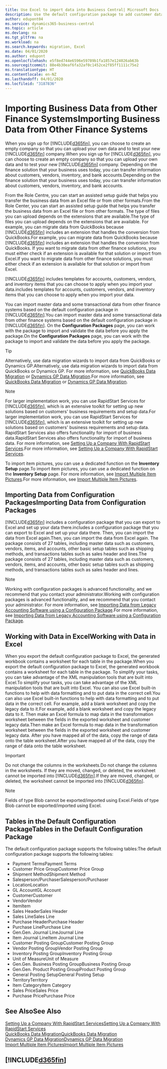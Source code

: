 ```yaml
---
title: Use Excel to import data into Business Central| Microsoft Docs
description: Use the default configuration package to add customer data in Excel and import the data back into Business Central .
author: edupont04
ms.service: dynamics365-business-central
ms.topic: article
ms.devlang: na
ms.tgt_pltfrm: na
ms.workload: na
ms.search.keywords: migration, Excel
ms.date: 04/01/2020
ms.author: edupont
ms.openlocfilehash: e5f8ed744e6596e59789b1fa1857e124026ab63b
ms.sourcegitcommit: 88e4b30eaf6fa32af0c1452ce2f85ff1111c75e2
ms.translationtype: HT
ms.contentlocale: en-NZ
ms.lasthandoff: 04/01/2020
ms.locfileid: "3187836"
---
```

# <a name="importing-business-data-from-other-finance-systems"></a><span data-ttu-id="e2d3e-103">Importing Business Data from Other Finance Systems</span><span class="sxs-lookup"><span data-stu-id="e2d3e-103">Importing Business Data from Other Finance Systems</span></span>
<span data-ttu-id="e2d3e-104">When you sign up for [!INCLUDE[d365fin](includes/d365fin_md.md)], you can choose to create an empty company so that you can upload your own data and to test your new [!INCLUDE[d365fin](includes/d365fin_md.md)] company.</span><span class="sxs-lookup"><span data-stu-id="e2d3e-104">When you sign up for [!INCLUDE[d365fin](includes/d365fin_md.md)], you can choose to create an empty company so that you can upload your own data and to test your new [!INCLUDE[d365fin](includes/d365fin_md.md)] company.</span></span> <span data-ttu-id="e2d3e-105">Depending on the finance solution that your business uses today, you can transfer information about customers, vendors, inventory, and bank accounts.</span><span class="sxs-lookup"><span data-stu-id="e2d3e-105">Depending on the finance solution that your business uses today, you can transfer information about customers, vendors, inventory, and bank accounts.</span></span>  

<span data-ttu-id="e2d3e-106">From the Role Centre, you can start an assisted setup guide that helps you transfer the business data from an Excel file or from other formats.</span><span class="sxs-lookup"><span data-stu-id="e2d3e-106">From the Role Center, you can start an assisted setup guide that helps you transfer the business data from an Excel file or from other formats.</span></span> <span data-ttu-id="e2d3e-107">The type of files you can upload depends on the extensions that are available.</span><span class="sxs-lookup"><span data-stu-id="e2d3e-107">The type of files you can upload depends on the extensions that are available.</span></span> <span data-ttu-id="e2d3e-108">For example, you can migrate data from QuickBooks because [!INCLUDE[d365fin](includes/d365fin_md.md)] includes an extension that handles the conversion from QuickBooks.</span><span class="sxs-lookup"><span data-stu-id="e2d3e-108">For example, you can migrate data from QuickBooks because [!INCLUDE[d365fin](includes/d365fin_md.md)] includes an extension that handles the conversion from QuickBooks.</span></span> <span data-ttu-id="e2d3e-109">If you want to migrate data from other finance solutions, you must either check if an extension is available for that solution or import from Excel.</span><span class="sxs-lookup"><span data-stu-id="e2d3e-109">If you want to migrate data from other finance solutions, you must either check if an extension is available for that solution or import from Excel.</span></span>  

[!INCLUDE[d365fin](includes/d365fin_md.md)] <span data-ttu-id="e2d3e-110">includes templates for accounts, customers, vendors, and inventory items that you can choose to apply when you import your data.</span><span class="sxs-lookup"><span data-stu-id="e2d3e-110">includes templates for accounts, customers, vendors, and inventory items that you can choose to apply when you import your data.</span></span>

<span data-ttu-id="e2d3e-111">You can import master data and some transactional data from other finance systems based on the default configuration package in [!INCLUDE[d365fin](includes/d365fin_md.md)].</span><span class="sxs-lookup"><span data-stu-id="e2d3e-111">You can import master data and some transactional data from other finance systems based on the default configuration package in [!INCLUDE[d365fin](includes/d365fin_md.md)].</span></span> <span data-ttu-id="e2d3e-112">On the **Configuration Packages** page, you can work with the package to import and validate the data before you apply the package.</span><span class="sxs-lookup"><span data-stu-id="e2d3e-112">On the **Configuration Packages** page, you can work with the package to import and validate the data before you apply the package.</span></span>  

> [!TIP]  
> <span data-ttu-id="e2d3e-113">Alternatively, use data migration wizards to import data from QuickBooks or Dynamics GP.</span><span class="sxs-lookup"><span data-stu-id="e2d3e-113">Alternatively, use data migration wizards to import data from QuickBooks or Dynamics GP.</span></span> <span data-ttu-id="e2d3e-114">For more information, see [QuickBooks Data Migration](ui-extensions-quickbooks-data-migration.md) or [Dynamics GP Data Migration](ui-extensions-dynamicsgp-data-migration.md).</span><span class="sxs-lookup"><span data-stu-id="e2d3e-114">For more information, see [QuickBooks Data Migration](ui-extensions-quickbooks-data-migration.md) or [Dynamics GP Data Migration](ui-extensions-dynamicsgp-data-migration.md).</span></span>

> [!NOTE]  
> <span data-ttu-id="e2d3e-115">For larger implementation work, you can use RapidStart Services for [!INCLUDE[d365fin](includes/d365fin_md.md)], which is an extensive toolkit for setting up new solutions based on customers' business requirements and setup data.</span><span class="sxs-lookup"><span data-stu-id="e2d3e-115">For larger implementation work, you can use RapidStart Services for [!INCLUDE[d365fin](includes/d365fin_md.md)], which is an extensive toolkit for setting up new solutions based on customers' business requirements and setup data.</span></span> <span data-ttu-id="e2d3e-116">RapidStart Services also offers functionality for import of business data.</span><span class="sxs-lookup"><span data-stu-id="e2d3e-116">RapidStart Services also offers functionality for import of business data.</span></span> <span data-ttu-id="e2d3e-117">For more information, see [Setting Up a Company With RapidStart Services](admin-set-up-a-company-with-rapidstart.md).</span><span class="sxs-lookup"><span data-stu-id="e2d3e-117">For more information, see [Setting Up a Company With RapidStart Services](admin-set-up-a-company-with-rapidstart.md).</span></span>

<span data-ttu-id="e2d3e-118">To import item pictures, you can use a dedicated function on the **Inventory Setup** page.</span><span class="sxs-lookup"><span data-stu-id="e2d3e-118">To import item pictures, you can use a dedicated function on the **Inventory Setup** page.</span></span> <span data-ttu-id="e2d3e-119">For more information, see [Import Multiple Item Pictures](inventory-how-import-item-pictures.md).</span><span class="sxs-lookup"><span data-stu-id="e2d3e-119">For more information, see [Import Multiple Item Pictures](inventory-how-import-item-pictures.md).</span></span>

## <a name="importing-data-from-configuration-packages"></a><span data-ttu-id="e2d3e-120">Importing Data from Configuration Packages</span><span class="sxs-lookup"><span data-stu-id="e2d3e-120">Importing Data from Configuration Packages</span></span>
[!INCLUDE[d365fin](includes/d365fin_md.md)] <span data-ttu-id="e2d3e-121">includes a configuration package that you can export to Excel and set up your data there.</span><span class="sxs-lookup"><span data-stu-id="e2d3e-121">includes a configuration package that you can export to Excel and set up your data there.</span></span> <span data-ttu-id="e2d3e-122">Then, you can import the data from Excel again.</span><span class="sxs-lookup"><span data-stu-id="e2d3e-122">Then, you can import the data from Excel again.</span></span> <span data-ttu-id="e2d3e-123">The package consists of 27 tables, including master data such as customers, vendors, items, and accounts, other basic setup tables such as shipping methods, and transactions tables such as sales header and lines.</span><span class="sxs-lookup"><span data-stu-id="e2d3e-123">The package consists of 27 tables, including master data such as customers, vendors, items, and accounts, other basic setup tables such as shipping methods, and transactions tables such as sales header and lines.</span></span>  

> [!NOTE]  
>   <span data-ttu-id="e2d3e-124">Working with configuration packages is advanced functionality, and we recommend that you contact your administrator.</span><span class="sxs-lookup"><span data-stu-id="e2d3e-124">Working with configuration packages is advanced functionality, and we recommend that you contact your administrator.</span></span> <span data-ttu-id="e2d3e-125">For more information, see [Importing Data from Legacy Accounting Software using a Configuration Package](across-import-data-configuration-packages.md).</span><span class="sxs-lookup"><span data-stu-id="e2d3e-125">For more information, see [Importing Data from Legacy Accounting Software using a Configuration Package](across-import-data-configuration-packages.md).</span></span>

## <a name="working-with-data-in-excel"></a><span data-ttu-id="e2d3e-126">Working with Data in Excel</span><span class="sxs-lookup"><span data-stu-id="e2d3e-126">Working with Data in Excel</span></span>
<span data-ttu-id="e2d3e-127">When you export the default configuration package to Excel, the generated workbook contains a worksheet for each table in the package.</span><span class="sxs-lookup"><span data-stu-id="e2d3e-127">When you export the default configuration package to Excel, the generated workbook contains a worksheet for each table in the package.</span></span> <span data-ttu-id="e2d3e-128">To simplify your tasks, you can take advantage of the XML manipulation tools that are built into Excel.</span><span class="sxs-lookup"><span data-stu-id="e2d3e-128">To simplify your tasks, you can take advantage of the XML manipulation tools that are built into Excel.</span></span> <span data-ttu-id="e2d3e-129">You can also use Excel built-in functions to help with data formatting and to put data in the correct cell.</span><span class="sxs-lookup"><span data-stu-id="e2d3e-129">You can also use Excel built-in functions to help with data formatting and to put data in the correct cell.</span></span> <span data-ttu-id="e2d3e-130">For example, add a blank worksheet and copy the legacy data to it.</span><span class="sxs-lookup"><span data-stu-id="e2d3e-130">For example, add a blank worksheet and copy the legacy data to it.</span></span> <span data-ttu-id="e2d3e-131">Then make an Excel formula to map data in the transformation worksheet between the fields in the exported worksheet and customer legacy data.</span><span class="sxs-lookup"><span data-stu-id="e2d3e-131">Then make an Excel formula to map data in the transformation worksheet between the fields in the exported worksheet and customer legacy data.</span></span> <span data-ttu-id="e2d3e-132">After you have mapped all of the data, copy the range of data onto the table worksheet.</span><span class="sxs-lookup"><span data-stu-id="e2d3e-132">After you have mapped all of the data, copy the range of data onto the table worksheet.</span></span>  

> [!IMPORTANT]  
>  <span data-ttu-id="e2d3e-133">Do not change the columns in the worksheets.</span><span class="sxs-lookup"><span data-stu-id="e2d3e-133">Do not change the columns in the worksheets.</span></span> <span data-ttu-id="e2d3e-134">If they are moved, changed, or deleted, the worksheet cannot be imported into [!INCLUDE[d365fin](includes/d365fin_md.md)].</span><span class="sxs-lookup"><span data-stu-id="e2d3e-134">If they are moved, changed, or deleted, the worksheet cannot be imported into [!INCLUDE[d365fin](includes/d365fin_md.md)].</span></span>

> [!NOTE]
> <span data-ttu-id="e2d3e-135">Fields of type Blob cannot be exported/imported using Excel.</span><span class="sxs-lookup"><span data-stu-id="e2d3e-135">Fields of type Blob cannot be exported/imported using Excel.</span></span>

## <a name="tables-in-the-default-configuration-package"></a><span data-ttu-id="e2d3e-136">Tables in the Default Configuration Package</span><span class="sxs-lookup"><span data-stu-id="e2d3e-136">Tables in the Default Configuration Package</span></span>
<span data-ttu-id="e2d3e-137">The default configuration package supports the following tables:</span><span class="sxs-lookup"><span data-stu-id="e2d3e-137">The default configuration package supports the following tables:</span></span>

-   <span data-ttu-id="e2d3e-138">Payment Terms</span><span class="sxs-lookup"><span data-stu-id="e2d3e-138">Payment Terms</span></span>
-   <span data-ttu-id="e2d3e-139">Customer Price Group</span><span class="sxs-lookup"><span data-stu-id="e2d3e-139">Customer Price Group</span></span>
-   <span data-ttu-id="e2d3e-140">Shipment Method</span><span class="sxs-lookup"><span data-stu-id="e2d3e-140">Shipment Method</span></span>
-   <span data-ttu-id="e2d3e-141">Salesperson/Purchaser</span><span class="sxs-lookup"><span data-stu-id="e2d3e-141">Salesperson/Purchaser</span></span>
-   <span data-ttu-id="e2d3e-142">Location</span><span class="sxs-lookup"><span data-stu-id="e2d3e-142">Location</span></span>
-   <span data-ttu-id="e2d3e-143">GL Account</span><span class="sxs-lookup"><span data-stu-id="e2d3e-143">GL Account</span></span>
-   <span data-ttu-id="e2d3e-144">Customer</span><span class="sxs-lookup"><span data-stu-id="e2d3e-144">Customer</span></span>
-   <span data-ttu-id="e2d3e-145">Vendor</span><span class="sxs-lookup"><span data-stu-id="e2d3e-145">Vendor</span></span>
-   <span data-ttu-id="e2d3e-146">Item</span><span class="sxs-lookup"><span data-stu-id="e2d3e-146">Item</span></span>
-   <span data-ttu-id="e2d3e-147">Sales Header</span><span class="sxs-lookup"><span data-stu-id="e2d3e-147">Sales Header</span></span>
-   <span data-ttu-id="e2d3e-148">Sales Line</span><span class="sxs-lookup"><span data-stu-id="e2d3e-148">Sales Line</span></span>
-   <span data-ttu-id="e2d3e-149">Purchase Header</span><span class="sxs-lookup"><span data-stu-id="e2d3e-149">Purchase Header</span></span>
-   <span data-ttu-id="e2d3e-150">Purchase Line</span><span class="sxs-lookup"><span data-stu-id="e2d3e-150">Purchase Line</span></span>
-   <span data-ttu-id="e2d3e-151">Gen.</span><span class="sxs-lookup"><span data-stu-id="e2d3e-151">Gen.</span></span> <span data-ttu-id="e2d3e-152">Journal Line</span><span class="sxs-lookup"><span data-stu-id="e2d3e-152">Journal Line</span></span>
-   <span data-ttu-id="e2d3e-153">Item Journal Line</span><span class="sxs-lookup"><span data-stu-id="e2d3e-153">Item Journal Line</span></span>
-   <span data-ttu-id="e2d3e-154">Customer Posting Group</span><span class="sxs-lookup"><span data-stu-id="e2d3e-154">Customer Posting Group</span></span>
-   <span data-ttu-id="e2d3e-155">Vendor Posting Group</span><span class="sxs-lookup"><span data-stu-id="e2d3e-155">Vendor Posting Group</span></span>
-   <span data-ttu-id="e2d3e-156">Inventory Posting Group</span><span class="sxs-lookup"><span data-stu-id="e2d3e-156">Inventory Posting Group</span></span>
-   <span data-ttu-id="e2d3e-157">Unit of Measure</span><span class="sxs-lookup"><span data-stu-id="e2d3e-157">Unit of Measure</span></span>
-   <span data-ttu-id="e2d3e-158">Gen.</span><span class="sxs-lookup"><span data-stu-id="e2d3e-158">Gen.</span></span> <span data-ttu-id="e2d3e-159">Business Posting Group</span><span class="sxs-lookup"><span data-stu-id="e2d3e-159">Business Posting Group</span></span>
-   <span data-ttu-id="e2d3e-160">Gen.</span><span class="sxs-lookup"><span data-stu-id="e2d3e-160">Gen.</span></span> <span data-ttu-id="e2d3e-161">Product Posting Group</span><span class="sxs-lookup"><span data-stu-id="e2d3e-161">Product Posting Group</span></span>
-   <span data-ttu-id="e2d3e-162">General Posting Setup</span><span class="sxs-lookup"><span data-stu-id="e2d3e-162">General Posting Setup</span></span>
-   <span data-ttu-id="e2d3e-163">Territory</span><span class="sxs-lookup"><span data-stu-id="e2d3e-163">Territory</span></span>
-   <span data-ttu-id="e2d3e-164">Item Category</span><span class="sxs-lookup"><span data-stu-id="e2d3e-164">Item Category</span></span>
-   <span data-ttu-id="e2d3e-165">Sales Price</span><span class="sxs-lookup"><span data-stu-id="e2d3e-165">Sales Price</span></span>
-   <span data-ttu-id="e2d3e-166">Purchase Price</span><span class="sxs-lookup"><span data-stu-id="e2d3e-166">Purchase Price</span></span>

## <a name="see-also"></a><span data-ttu-id="e2d3e-167">See Also</span><span class="sxs-lookup"><span data-stu-id="e2d3e-167">See Also</span></span>
[<span data-ttu-id="e2d3e-168">Setting Up a Company With RapidStart Services</span><span class="sxs-lookup"><span data-stu-id="e2d3e-168">Setting Up a Company With RapidStart Services</span></span>](admin-set-up-a-company-with-rapidstart.md)  
[<span data-ttu-id="e2d3e-169">QuickBooks Data Migration</span><span class="sxs-lookup"><span data-stu-id="e2d3e-169">QuickBooks Data Migration</span></span>](ui-extensions-quickbooks-data-migration.md)  
[<span data-ttu-id="e2d3e-170">Dynamics GP Data Migration</span><span class="sxs-lookup"><span data-stu-id="e2d3e-170">Dynamics GP Data Migration</span></span>](ui-extensions-dynamicsgp-data-migration.md)  
[<span data-ttu-id="e2d3e-171">Import Multiple Item Pictures</span><span class="sxs-lookup"><span data-stu-id="e2d3e-171">Import Multiple Item Pictures</span></span>](inventory-how-import-item-pictures.md)

## [!INCLUDE[d365fin](includes/free_trial_md.md)]  
